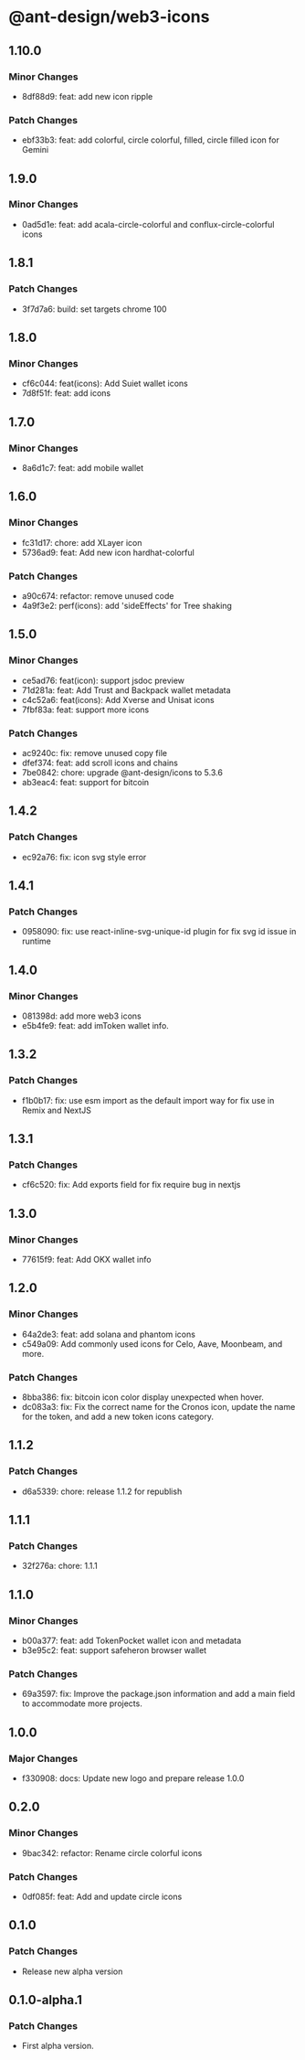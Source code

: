 # @ant-design/web3-icons

## 1.10.0

### Minor Changes

- 8df88d9: feat: add new icon ripple

### Patch Changes

- ebf33b3: feat: add colorful, circle colorful, filled, circle filled icon for Gemini

## 1.9.0

### Minor Changes

- 0ad5d1e: feat: add acala-circle-colorful and conflux-circle-colorful icons

## 1.8.1

### Patch Changes

- 3f7d7a6: build: set targets chrome 100

## 1.8.0

### Minor Changes

- cf6c044: feat(icons): Add Suiet wallet icons
- 7d8f51f: feat: add icons

## 1.7.0

### Minor Changes

- 8a6d1c7: feat: add mobile wallet

## 1.6.0

### Minor Changes

- fc31d17: chore: add XLayer icon
- 5736ad9: feat: Add new icon hardhat-colorful

### Patch Changes

- a90c674: refactor: remove unused code
- 4a9f3e2: perf(icons): add 'sideEffects' for Tree shaking

## 1.5.0

### Minor Changes

- ce5ad76: feat(icon): support jsdoc preview
- 71d281a: feat: Add Trust and Backpack wallet metadata
- c4c52a6: feat(icons): Add Xverse and Unisat icons
- 7fbf83a: feat: support more icons

### Patch Changes

- ac9240c: fix: remove unused copy file
- dfef374: feat: add scroll icons and chains
- 7be0842: chore: upgrade @ant-design/icons to 5.3.6
- ab3eac4: feat: support for bitcoin

## 1.4.2

### Patch Changes

- ec92a76: fix: icon svg style error

## 1.4.1

### Patch Changes

- 0958090: fix: use react-inline-svg-unique-id plugin for fix svg id issue in runtime

## 1.4.0

### Minor Changes

- 081398d: add more web3 icons
- e5b4fe9: feat: add imToken wallet info.

## 1.3.2

### Patch Changes

- f1b0b17: fix: use esm import as the default import way for fix use in Remix and NextJS

## 1.3.1

### Patch Changes

- cf6c520: fix: Add exports field for fix require bug in nextjs

## 1.3.0

### Minor Changes

- 77615f9: feat: Add OKX wallet info

## 1.2.0

### Minor Changes

- 64a2de3: feat: add solana and phantom icons
- c549a09: Add commonly used icons for Celo, Aave, Moonbeam, and more.

### Patch Changes

- 8bba386: fix: bitcoin icon color display unexpected when hover.
- dc083a3: fix: Fix the correct name for the Cronos icon, update the name for the token, and add a new token icons category.

## 1.1.2

### Patch Changes

- d6a5339: chore: release 1.1.2 for republish

## 1.1.1

### Patch Changes

- 32f276a: chore: 1.1.1

## 1.1.0

### Minor Changes

- b00a377: feat: add TokenPocket wallet icon and metadata
- b3e95c2: feat: support safeheron browser wallet

### Patch Changes

- 69a3597: fix: Improve the package.json information and add a main field to accommodate more projects.

## 1.0.0

### Major Changes

- f330908: docs: Update new logo and prepare release 1.0.0

## 0.2.0

### Minor Changes

- 9bac342: refactor: Rename circle colorful icons

### Patch Changes

- 0df085f: feat: Add and update circle icons

## 0.1.0

### Patch Changes

- Release new alpha version

## 0.1.0-alpha.1

### Patch Changes

- First alpha version.
